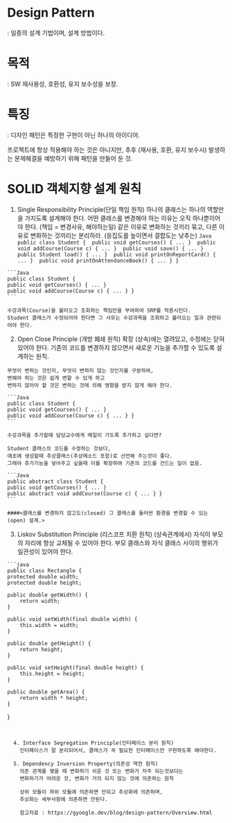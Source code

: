 # Design Pattern
  : 일종의 설계 기법이며, 설계 방법이다.
  
# 목적
  : SW 재사용성, 호환성, 유지 보수성을 보장.
  
# 특징
  : 디자인 패턴은 특정한 구현이 아닌 하나의 아이디어.
  
  프로젝트에 항상 적용해야 하는 것은 아니지만, 추후 (재사용, 호환, 유지 보수시) 발생하는 문제해결을 예방하기 위해 패턴을 만들어 둔 것.
  
# SOLID 객체지향 설계 원칙

  1. Single Responsibility Principle(단일 책임 원칙)
    하나의 클래스는 하나의 역할만을 가지도록 설계해야 한다.
    어떤 클래스를 변경해야 하는 이유는 오직 하나뿐이어야 한다.
    (책임 = 변경사유, 해야하는일)
    같은 이유로 변화하는 것끼리 묶고, 다른 이유로 변화하는 것끼리는 분리하라.
    (응집도를 높이면서 결합도는 낮추는)
    ```Java
    public class Student { 
    public void getCourses() { ... } 
    public void addCourse(Course c) { ... } 
    public void save() { ... } 
    public Student load() { ... } 
    public void printOnReportCard() { ... } 
    public void printOnAttendanceBook() { ... } }
    ```
    
    ```Java
    public class Student { 
    public void getCourses() { ... } 
    public void addCourse(Course c) { ... } }
    ```
    
    수강과목(Course)을 불러오고 조회하는 책임만을 부여하여 SRP를 적용시킨다.
    Student 클래스가 수정되어야 한다면 그 사유는 수강과목을 조회하고 불러오는 일과 관련되어야 한다.
    
    
  2. Open Close Principle (개방 폐쇄 원칙)
    확장 (상속)에는 열려있고, 수정에는 닫혀 있어야 한다.
    기존의 코드를 변경하지 않으면서 새로운 기능을 추가할 수 있도록 설계하는 원칙.
    
    무엇이 변하는 것인지, 무엇이 변하지 않는 것인지를 구분하여,
    변해야 하는 것은 쉽게 변할 수 있게 하고
    변하지 않아야 할 것은 변하는 것에 의해 영향을 받지 않게 해야 한다.
    
    ```Java
    public class Student { 
    public void getCourses() { ... } 
    public void addCourse(Course c) { ... } }
    ```
    
    수강과목을 추가할때 담당교수에게 메일이 가도록 추가하고 싶다면?
    
    Student 클래스의 코드를 수정하는 것보다,
    애초에 생성할때 추상클래스(추상메소드 포함)로 선언해 주는것이 좋다.
    그래야 추가기능을 넣어주고 싶을때 이를 확장하여 기존의 코드를 건드는 일이 없음.
    
    ```Java
    public abstract class Student { 
    public void getCourses() { ... } 
    public abstract void addCourse(Course c) { ... } }
    ```
    
    ####<클래스를 변경하지 않고도(closed) 그 클래스를 둘러싼 환경을 변경할 수 있는(open) 설계.>
    
  3. Liskov Substitution Principle (리스코프 치환 원칙)
    (상속관계에서) 자식이 부모의 자리에 항상 교체될 수 있어야 한다.
    부모 클래스와 자식 클래스 사이의 행위가 일관성이 있어야 한다.
    
    ```java
    public class Rectangle {
    protected double width;
    protected double height;

    public double getWidth() {
        return width;
    }

    public void setWidth(final double width) {
        this.width = width;
    }

    public double getHeight() {
        return height;
    }

    public void setHeight(final double height) {
        this.height = height;
    }

    public double getArea() {
        return width * height;
    }
}
```


  4. Interface Segregation Principle(인터페이스 분리 원칙)
    인터페이스가 잘 분리되어서, 클래스가 꼭 필요한 인터페이스만 구현하도록 해야한다.
    
  5. Dependency Inversion Property(의존성 역전 원칙)
    의존 관계를 맺을 때 변화하기 쉬운 것 또는 변화가 자주 되는것보다는 
    변화하기가 어려운 것, 변화가 거의 되지 않는 것에 의존하는 원칙
    
    상위 모듈이 하위 모듈에 의존하면 안되고 추상화에 의존하며,
    추상화는 세부사항에 의존하면 안된다.
    
    참고자료 : https://gyoogle.dev/blog/design-pattern/Overview.html
